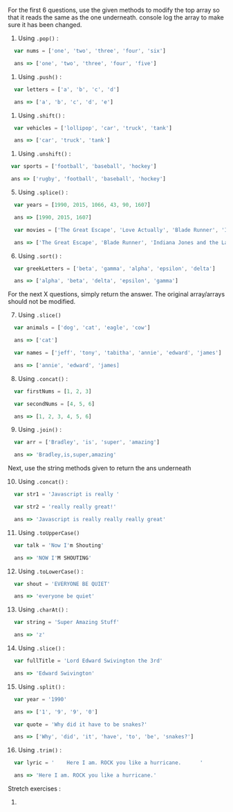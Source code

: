 For the first 6 questions, use the given methods to modify the top array so that it reads the same as the one underneath. console log the array to make sure it has been changed.

1. Using ```.pop()``` :

```js
  var nums = ['one', 'two', 'three', 'four', 'six']

  ans => ['one', 'two', 'three', 'four', 'five']
```

1. Using ```.push()``` :

```js
  var letters = ['a', 'b', 'c', 'd']

  ans => ['a', 'b', 'c', 'd', 'e']
```

1. Using ```.shift()``` :

```js
  var vehicles = ['lollipop', 'car', 'truck', 'tank']

  ans => ['car', 'truck', 'tank']
```

1. Using ```.unshift()``` :

 ```js
  var sports = ['football', 'baseball', 'hockey']

  ans => ['rugby', 'football', 'baseball', 'hockey']
```

5. Using ```.splice()``` :

```js
  var years = [1990, 2015, 1066, 43, 90, 1607]

  ans => [1990, 2015, 1607]

  var movies = ['The Great Escape', 'Love Actually', 'Blade Runner', 'Indiana Jones and the Last Crusade']

  ans => ['The Great Escape', 'Blade Runner', 'Indiana Jones and the Last Crusade']
```

6. Using ```.sort()``` :

```js
  var greekLetters = ['beta', 'gamma', 'alpha', 'epsilon', 'delta']

  ans => ['alpha', 'beta', 'delta', 'epsilon', 'gamma']
```

For the next X questions, simply return the answer. The original array/arrays should not be modified.

7. Using ```.slice()```

```js
  var animals = ['dog', 'cat', 'eagle', 'cow']

  ans => ['cat']

  var names = ['jeff', 'tony', 'tabitha', 'annie', 'edward', 'james']

  ans => ['annie', 'edward', 'james]
```

8. Using ```.concat()``` :

```js
  var firstNums = [1, 2, 3]

  var secondNums = [4, 5, 6]

  ans => [1, 2, 3, 4, 5, 6]
```

9. Using ```.join()``` :

```js
  var arr = ['Bradley', 'is', 'super', 'amazing']

  ans => 'Bradley,is,super,amazing'
```

Next, use the string methods given to return the ans underneath

10. Using ```.concat()``` :

```js
  var str1 = 'Javascript is really '

  var str2 = 'really really great!'

  ans => 'Javascript is really really really great'
```

11. Using ```.toUpperCase()```


```js
  var talk = 'Now I'm Shouting'

  ans => 'NOW I'M SHOUTING'
```

12. Using ```.toLowerCase()``` :

```js
  var shout = 'EVERYONE BE QUIET'

  ans => 'everyone be quiet'
```

13. Using ```.charAt()``` :

```js
  var string = 'Super Amazing Stuff'

  ans => 'z'
```

14. Using ```.slice()``` :

```js
  var fullTitle = 'Lord Edward Swivington the 3rd'

  ans => 'Edward Swivington'
```

15. Using ```.split()``` :

```js
  var year = '1990'

  ans => ['1', '9', '9', '0']

  var quote = 'Why did it have to be snakes?'

  ans => ['Why', 'did', 'it', 'have', 'to', 'be', 'snakes?']
```

16. Using ```.trim()``` :

```js
  var lyric = '    Here I am. ROCK you like a hurricane.      '

  ans => 'Here I am. ROCK you like a hurricane.'
```

Stretch exercises :

1.




